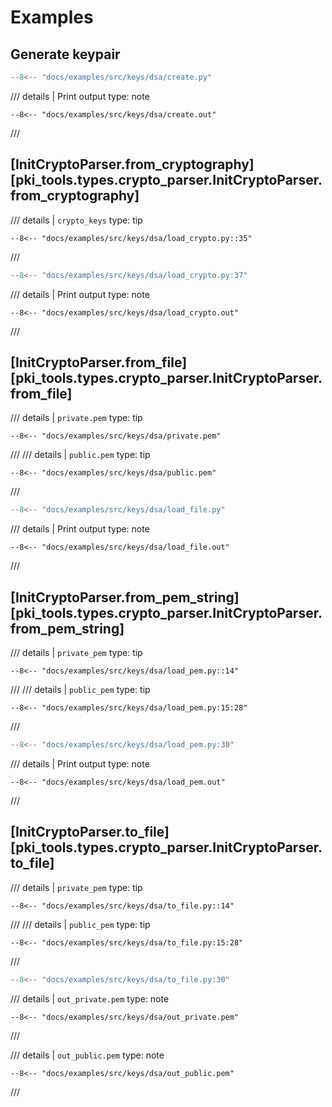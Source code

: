 # Examples

## Generate keypair

```python
--8<-- "docs/examples/src/keys/dsa/create.py"
```

/// details | Print output
    type: note
``` 
--8<-- "docs/examples/src/keys/dsa/create.out"
```
///

## [InitCryptoParser.from_cryptography][pki_tools.types.crypto_parser.InitCryptoParser.from_cryptography]

/// details | `crypto_keys`
    type: tip
```
--8<-- "docs/examples/src/keys/dsa/load_crypto.py::35"
```
///

```python
--8<-- "docs/examples/src/keys/dsa/load_crypto.py:37"
```

/// details | Print output
    type: note
``` 
--8<-- "docs/examples/src/keys/dsa/load_crypto.out"
```
///

## [InitCryptoParser.from_file][pki_tools.types.crypto_parser.InitCryptoParser.from_file]

/// details | `private.pem`
    type: tip
```
--8<-- "docs/examples/src/keys/dsa/private.pem"
```
///
/// details | `public.pem`
    type: tip
```
--8<-- "docs/examples/src/keys/dsa/public.pem"
```
///

```python
--8<-- "docs/examples/src/keys/dsa/load_file.py"
```

/// details | Print output
    type: note
``` 
--8<-- "docs/examples/src/keys/dsa/load_file.out"
```
///

## [InitCryptoParser.from_pem_string][pki_tools.types.crypto_parser.InitCryptoParser.from_pem_string]

/// details | `private_pem`
    type: tip
```
--8<-- "docs/examples/src/keys/dsa/load_pem.py::14"
```
///
/// details | `public_pem`
    type: tip
```
--8<-- "docs/examples/src/keys/dsa/load_pem.py:15:28"
```
///

```python
--8<-- "docs/examples/src/keys/dsa/load_pem.py:30"
```

/// details | Print output
    type: note
``` 
--8<-- "docs/examples/src/keys/dsa/load_pem.out"
```
///

## [InitCryptoParser.to_file][pki_tools.types.crypto_parser.InitCryptoParser.to_file]

/// details | `private_pem`
    type: tip
```
--8<-- "docs/examples/src/keys/dsa/to_file.py::14"
```
///
/// details | `public_pem`
    type: tip
```
--8<-- "docs/examples/src/keys/dsa/to_file.py:15:28"
```
///

```python
--8<-- "docs/examples/src/keys/dsa/to_file.py:30"
```

/// details | `out_private.pem`
    type: note
``` 
--8<-- "docs/examples/src/keys/dsa/out_private.pem"
```
///

/// details | `out_public.pem`
    type: note
``` 
--8<-- "docs/examples/src/keys/dsa/out_public.pem"
```
///